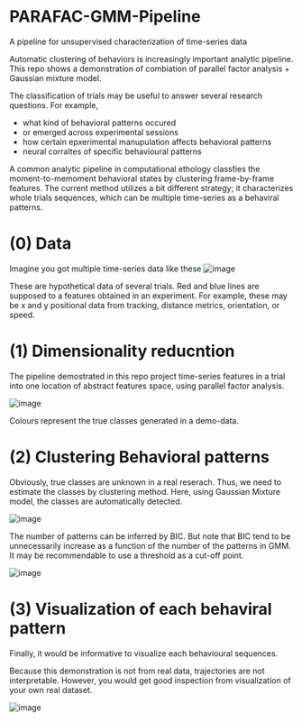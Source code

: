 # PARAFAC-GMM-Pipeline
A pipeline for unsupervised characterization of time-series data

Automatic clustering of behaviors is increasingly important analytic pipeline.
This repo shows a demonstration of combiation of parallel factor analysis + Gaussian mixture model.

The classification of trials may be useful to answer several research questions. For example,
- what kind of behavioral patterns occured
- or emerged across experimental sessions
- how certain epxerimental manupulation affects behavioral patterns
- neural corraltes of specific behavioural patterns


A common analytic pipeline in computational ethology classfies the moment-to-memoment behavioral states by clustering frame-by-frame features.
The current method utilizes a bit different strategy; it characterizes whole trials sequences, which can be multiple time-series as a behaviral patterns.


# (0) Data 
Imagine you got multiple time-series data like these
![image](https://user-images.githubusercontent.com/17682330/98270383-1c44fe00-1f8f-11eb-8858-d1966ab47b35.png)

These are hypothetical data of several trials. Red and blue lines are supposed to a features obtained in an experiment.
For example, these may be x and y positional data from tracking, distance metrics, orientation, or speed.

# (1) Dimensionality reducntion
The  pipeline demostrated in this repo project time-series features in a trial into one location of abstract features space, using parallel factor analysis.

![image](https://user-images.githubusercontent.com/17682330/98271300-17cd1500-1f90-11eb-9799-6b7fcffd285f.png)

Colours represent the true classes generated in a demo-data.

# (2) Clustering Behavioral patterns
Obviously, true classes are unknown in a real reserach. Thus, we need to estimate the classes by clustering method.
Here, using Gaussian Mixture model, the classes are automatically detected.

![image](https://user-images.githubusercontent.com/17682330/98271834-a80b5a00-1f90-11eb-9edf-1fdb89319a88.png)


The number of patterns can be inferred by BIC. But note that BIC tend to be unnecessarily increase as a function of the number of the patterns in GMM.
It may be recommendable to use a threshold as a cut-off point.

![image](https://user-images.githubusercontent.com/17682330/98273252-56fc6580-1f92-11eb-9d12-171875236547.png)



# (3) Visualization of each behaviral pattern

Finally, it would be informative to visualize each behavioural sequences.

Because this demonstration is not from real data, trajectories are not interpretable.
However, you would get good inspection from visualization of your own real dataset.

![image](https://user-images.githubusercontent.com/17682330/98273002-0dac1600-1f92-11eb-899f-d5f7e2b119ff.png)


